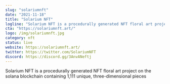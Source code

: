```yaml
---
slug: "solariumnft"
date: "2021-11-18"
title: "Solarium NFT"
logline: "Solarium NFT is a procedurally generated NFT floral art project on the solana blockchain containing 1,111 unique, three-dimensional pieces"
cta: "https://solariumnft.art/"
logo: /img/solariumnft.jpg
category: nft
status: live
website: https://solariumnft.art/
twitter: https://twitter.com/SolariumNFT
discord: https://discord.gg/3AnvANeftj
---
```


Solarium NFT is a procedurally generated NFT floral art project on the solana blockchain containing 1,111 unique, three-dimensional pieces
